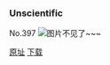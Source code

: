 ### Unscientific
No.397
![图片不见了~~~](https://imgs.xkcd.com/comics/unscientific.png)

[原址](https://xkcd.com//397) [下载](https://imgs.xkcd.com/comics/unscientific.png)

